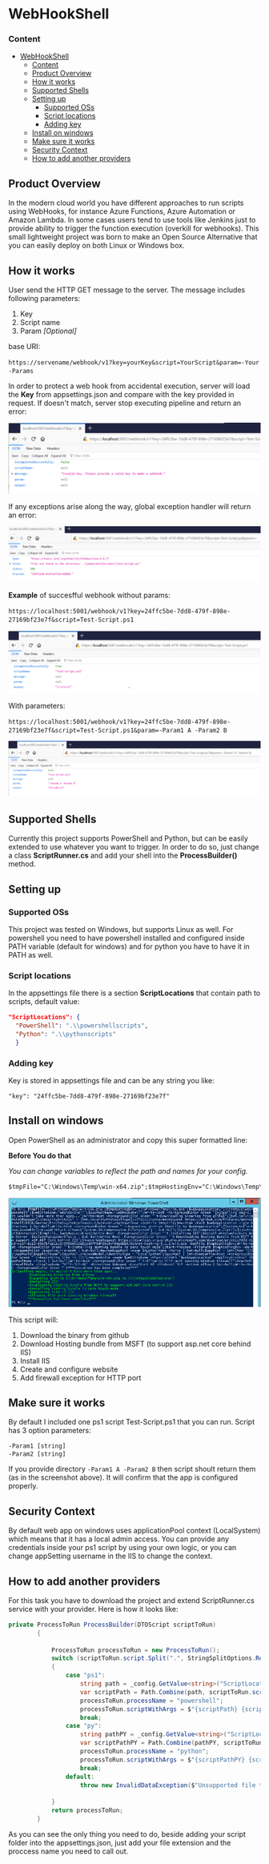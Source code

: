 # WebHookShell

### Content
- [WebHookShell](#webhookshell)
    - [Content](#content)
  - [Product Overview](#product-overview)
  - [How it works](#how-it-works)
  - [Supported Shells](#supported-shells)
  - [Setting up](#setting-up)
    - [Supported OSs](#supported-oss)
    - [Script locations](#script-locations)
    - [Adding key](#adding-key)
  - [Install on windows](#install-on-windows)
  - [Make sure it works](#make-sure-it-works)
  - [Security Context](#security-context)
  - [How to add another providers](#how-to-add-another-providers)


## Product Overview
In the modern cloud world you have different approaches to run scripts using WebHooks, for instance Azure Functions, Azure Automation or Amazon Lambda.
In some cases users tend to use tools like Jenkins just to provide ability to trigger the function execution (overkill for webhooks).
This small lightweight project was born to make an Open Source Alternative that you can easily deploy on both Linux or Windows box.

## How it works
User send the HTTP GET message to the server. The message includes following parameters:

1. Key
2. Script name
3. Param *[Optional]*

base URI:

`https://servename/webhook/v1?key=yourKey&script=YourScript&param=-Your -Params`

In order to protect a web hook from accidental execution, server will load the **Key** from appsettings.json and compare with the key provided in request. If doesn't match, server stop executing pipeline and return an error:

![img](~/../Docs/Img/keyerror.png)

If any exceptions arise along the way, global exception handler will return an error:

![img](~/../Docs/Img/scriptexecutionfailed.png)

**Example** of succesfful webhook without params:

`https://localhost:5001/webhook/v1?key=24ffc5be-7dd8-479f-898e-27169bf23e7f&script=Test-Script.ps1`

![img](~/../Docs/Img/scriptexecutedsuccesfully.png)

With parameters:

`https://localhost:5001/webhook/v1?key=24ffc5be-7dd8-479f-898e-27169bf23e7f&script=Test-Script.ps1&param=-Param1 A -Param2 B`

![img](~/../Docs/Img/scriptexecutedsuccesfully2.png)

## Supported Shells

Currently this project supports PowerShell and Python, but can be easily extended to use whatever you want to trigger. In order to do so, just change a class **ScriptRunner.cs** and add your shell into the **ProcessBuilder()** method.

## Setting up

### Supported OSs

This project was tested on Windows, but supports Linux as well.
For powershell you need to have powershell installed and configured inside PATH variable (default for windows) and for python you have to have it in PATH as well.

### Script locations

In the appsettings file there is a section **ScriptLocations** that contain path to scripts, default value:

```json
"ScriptLocations": {
  "PowerShell": ".\\powershellscripts",
  "Python": ".\\pythonscripts"
  }
```
### Adding key

Key is stored in appsettings file and can be any string you like:

```
"key": "24ffc5be-7dd8-479f-898e-27169bf23e7f"
```

## Install on windows

Open PowerShell as an administrator and copy this super formatted line:

**Before You do that**

*You can change variables to reflect the path and names for your config.*

```ps
$tmpFile="C:\Windows\Temp\win-x64.zip";$tmpHostingEnv="C:\Windows\Temp\ihe.exe";$webAppLocation="C:\inetpub\webhookshell";$webSiteName="webHookShell";$AppPoolName="webhookshell";Write-Host -ForegroundColor Green "[+]Spelling magic, it wouldn't take more than ages...";Write-Host -ForegroundColor Green "`t-Downloading binaries from github";[Net.ServicePointManager]::SecurityProtocol = [Net.SecurityProtocolType]::Tls12;Invoke-WebRequest https://github.com/MTokarev/webhookshell/blob/master/bin/Debug/netcoreapp3.1/win-x64.zip?raw=true -OutFile $tmpFile;New-Item -Path $webAppLocation -Type Directory | Out-Null;Write-Host -ForegroundColor Green "`t-Expanding archive $tmpFile to $webAppLocation";[System.Reflection.Assembly]::LoadWithPartialName("System.IO.Compression.FileSystem") | Out-Null;[System.IO.Compression.ZipFile]::ExtractToDirectory($tmpFile, $webAppLocation);Write-Host -ForegroundColor Green "`t-Installing IIS";Install-WindowsFeature Web-Server -IncludeManagementTools | Out-Null;Write-Host -ForegroundColor Green "`t-Downloading Hosting Bundle from MSFT to support ASP.NET Core behind IIS";Invoke-WebRequest https://download.visualstudio.microsoft.com/download/pr/dd119832-dc46-4ccf-bc12-69e7bfa61b18/990843c6e0cbd97f9df68c94f6de6bb6/dotnet-hosting-3.1.2-win.exe -OutFile $tmpHostingEnv;Write-Host -ForegroundColor Green "`t-Installing Hosting Bundle in zero touch mode";Start-Process -FilePath $tmpHostingEnv -Wait -ArgumentList /passive;iisreset | Out-Null;New-WebAppPool -name $AppPoolName -Force | Out-Null;$appPool = Get-Item "IIS:\AppPools\$AppPoolName";$appPool.processModel.identityType = "LocalSystem";$appPool | Set-Item;Write-Host -ForegroundColor Green "`t-Registring Site in IIS";new-WebSite -name $webSiteName -PhysicalPath "$webAppLocation" -ApplicationPool $AppPoolName -force | Out-Null;Write-Host -ForegroundColor Green "`t-Allowing HTTP port passing Windows Firewall";New-NetFirewallRule -DisplayName "HTTP-TCP-80" -Direction Inbound -LocalPort 80 -Protocol TCP -Action Allow | Out-Null;Write-Host -ForegroundColor Green "`t***Execution has been completed***"

```

![img](~/../Docs/Img/installationOnWindows.png)

This script will:

1. Download the binary from github
2. Download Hosting bundle from MSFT (to support asp.net core behind IIS)
3. Install IIS
4. Create and configure website
5. Add firewall exception for HTTP port 

## Make sure it works

By default I included one ps1 script Test-Script.ps1 that you can run.
Script has 3 option parameters:

```
-Param1 [string]
-Param2 [string]
```
If you provide directory `-Param1 A -Param2 B` then script shoult return them (as in the screenshot above). It will confirm that the app is configured properly. 

## Security Context

By default web app on windows uses applicationPool context (LocalSystem) which means that it has a local admin access. You can provide any credentials inside your ps1 script by using your own logic, or you can change appSetting username in the IIS to change the context.

## How to add another providers

For this task you have to download the project and extend ScriptRunner.cs service with your provider. Here is how it looks like:

```cs
private ProcessToRun ProcessBuilder(DTOScript scriptToRun)
        {
            
            ProcessToRun processToRun = new ProcessToRun();
            switch (scriptToRun.script.Split(".", StringSplitOptions.RemoveEmptyEntries).Last())
            {
                case "ps1":
                    string path = _config.GetValue<string>("ScriptLocations:Powershell");
                    var scriptPath = Path.Combine(path, scriptToRun.script);
                    processToRun.processName = "powershell";
                    processToRun.scriptWithArgs = $"{scriptPath} {scriptToRun.param}";
                    break;
                case "py":
                    string pathPY = _config.GetValue<string>("ScriptLocations:Python");
                    var scriptPathPY = Path.Combine(pathPY, scriptToRun.script);
                    processToRun.processName = "python";
                    processToRun.scriptWithArgs = $"{scriptPathPY} {scriptToRun.param}";
                    break;
                default:
                    throw new InvalidDataException($"Unsupported file type: {scriptToRun.script}");

            }
            return processToRun;
        }
```
As you can see the only thing you need to do, beside adding your script folder into the appsettings.json, just add your file extension and the proccess name you need to call out.